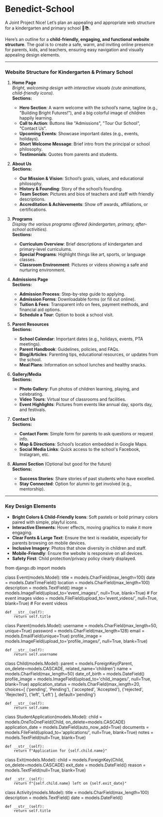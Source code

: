 # Benedict-School
A Joint Project 
Nice! Let’s plan an appealing and appropriate web structure for a kindergarten and primary school 🌟📚.

Here’s an outline for a **child-friendly, engaging, and functional website structure**. The goal is to create a safe, warm, and inviting online presence for parents, kids, and teachers, ensuring easy navigation and visually appealing design elements.

---

### **Website Structure for Kindergarten & Primary School**

1. **Home Page**  
   _Bright, welcoming design with interactive visuals (cute animations, child-friendly icons)._  
   **Sections:**
   - **Hero Section**: A warm welcome with the school’s name, tagline (e.g., "Building Bright Futures!"), and a big colorful image of children happily learning.
   - **Call to Action**: Buttons like "Admissions", "Tour Our School", "Contact Us".
   - **Upcoming Events**: Showcase important dates (e.g., events, holidays).
   - **Short Welcome Message**: Brief intro from the principal or school philosophy.
   - **Testimonials**: Quotes from parents and students.

2. **About Us**  
   **Sections:**
   - **Our Mission & Vision**: School’s goals, values, and educational philosophy.
   - **History & Founding**: Story of the school’s founding.
   - **Team Section**: Pictures and bios of teachers and staff with friendly descriptions.
   - **Accreditation & Achievements**: Show off awards, affiliations, or certifications.

3. **Programs**  
   _Display the various programs offered (kindergarten, primary, after-school activities)._  
   **Sections:**
   - **Curriculum Overview**: Brief descriptions of kindergarten and primary-level curriculums.
   - **Special Programs**: Highlight things like art, sports, or language classes.
   - **Classroom Environment**: Pictures or videos showing a safe and nurturing environment.

4. **Admissions Page**  
   **Sections:**
   - **Admission Process**: Step-by-step guide to applying.
   - **Admission Forms**: Downloadable forms (or fill out online).
   - **Tuition & Fees**: Transparent info on fees, payment methods, and financial aid options.
   - **Schedule a Tour**: Option to book a school visit.
   
5. **Parent Resources**  
   **Sections:**
   - **School Calendar**: Important dates (e.g., holidays, events, PTA meetings).
   - **Parent Handbook**: Guidelines, policies, and FAQs.
   - **Blog/Articles**: Parenting tips, educational resources, or updates from the school.
   - **Meal Plans**: Information on school lunches and healthy snacks.

6. **Gallery/Media**  
   **Sections:**
   - **Photo Gallery**: Fun photos of children learning, playing, and celebrating.
   - **Video Tours**: Virtual tour of classrooms and facilities.
   - **Event Highlights**: Pictures from events like annual day, sports day, and festivals.

7. **Contact Us**  
   **Sections:**
   - **Contact Form**: Simple form for parents to ask questions or request info.
   - **Map & Directions**: School’s location embedded in Google Maps.
   - **Social Media Links**: Quick access to the school's Facebook, Instagram, etc.

8. **Alumni Section** (Optional but good for the future)  
   **Sections:**
   - **Success Stories**: Share stories of past students who have excelled.
   - **Stay Connected**: Option for alumni to get involved (e.g., mentorship).

---

### **Key Design Elements**  
- **Bright Colors & Child-Friendly Icons**: Soft pastels or bold primary colors paired with simple, playful icons.
- **Interactive Elements**: Hover effects, moving graphics to make it more engaging.
- **Clear Fonts & Large Text**: Ensure the text is readable, especially for parents browsing on mobile devices.
- **Inclusive Imagery**: Photos that show diversity in children and staff.
- **Mobile-Friendly**: Ensure the website is responsive on all devices.
- **Safety First**: Child protection/privacy policy clearly displayed.

from django.db import models

class Event(models.Model):
    title = models.CharField(max_length=100)
    date = models.DateTimeField()
    location = models.CharField(max_length=100)
    description = models.TextField()
    image = models.ImageField(upload_to='event_images/', null=True, blank=True)  # For event images
    video = models.FileField(upload_to='event_videos/', null=True, blank=True)  # For event videos

    def __str__(self):
        return self.title

class Parent(models.Model):
    username = models.CharField(max_length=50, unique=True)
    password = models.CharField(max_length=128)
    email = models.EmailField(unique=True)
    profile_image = models.ImageField(upload_to='profile_images/', null=True, blank=True)

    def __str__(self):
        return self.username

class Child(models.Model):
    parent = models.ForeignKey(Parent, on_delete=models.CASCADE, related_name='children')
    name = models.CharField(max_length=50)
    date_of_birth = models.DateField()
    profile_image = models.ImageField(upload_to='child_images/', null=True, blank=True)
    application_status = models.CharField(max_length=20, choices=[
        ('pending', 'Pending'),
        ('accepted', 'Accepted'),
        ('rejected', 'Rejected'),
        ('left', 'Left')
    ], default='pending')

    def __str__(self):
        return self.name

class StudentApplication(models.Model):
    child = models.OneToOneField(Child, on_delete=models.CASCADE)
    application_date = models.DateField(auto_now_add=True)
    documents = models.FileField(upload_to='applications/', null=True, blank=True)
    notes = models.TextField(null=True, blank=True)

    def __str__(self):
        return f"Application for {self.child.name}"

class Exit(models.Model):
    child = models.ForeignKey(Child, on_delete=models.CASCADE)
    exit_date = models.DateField()
    reason = models.TextField(null=True, blank=True)

    def __str__(self):
        return f"{self.child.name} left on {self.exit_date}"

class Activity(models.Model):
    title = models.CharField(max_length=100)
    description = models.TextField()
    date = models.DateField()

    def __str__(self):
        return self.title

